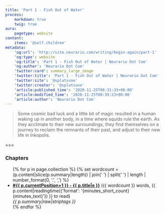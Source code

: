 ```yaml
---
title: 'Part 1 - Fish Out of Water'
process:
    markdown: true
    twig: true
aura:
    pagetype: website
content:
    items: '@self.children'
metadata:
    'og:url': 'http://site.neurario.com/writing/begin-again/part-1'
    'og:type': website
    'og:title': 'Part 1 - Fish Out of Water | Neurario Dot Com'
    'og:author': 'Neurario Dot Com'
    'twitter:card': summary_large_image
    'twitter:title': 'Part 1 - Fish Out of Water | Neurario Dot Com'
    'twitter:site': '@splatsune'
    'twitter:creator': '@splatsune'
    'article:published_time': '2020-11-25T08:31:33+00:00'
    'article:modified_time': '2020-11-25T08:39:23+00:00'
    'article:author': 'Neurario Dot Com'
---
```


>Some cosmic bad luck and a little bit of magic resulted in a human waking up in another body, in a time where squids rule the earth. As they acclimate to their new surroundings, they find themselves on a journey to reclaim the remnants of their past, and adjust to their new life in Inkopolis.

===

### Chapters

<ul>
{% for p in page.collection %}
    {% set wordcount = (p.content|slice(p.summary|length)) | join(' ') | split(' ') | length | number_format(0, '.', ',') %}
    <li><strong><a href="{{ p.url|e }}">#{{ p.currentPosition+1 }} - {{ p.title|e }}</a></strong>
        ({{ wordcount }} words, {{ p.content|readingtime({'format': '{minutes_short_count} {minutes_text}'}) }} to read)<br />
        <em>{{ p.summary|raw|striptags }}</em>
    </li>
{% endfor %}
</ul>